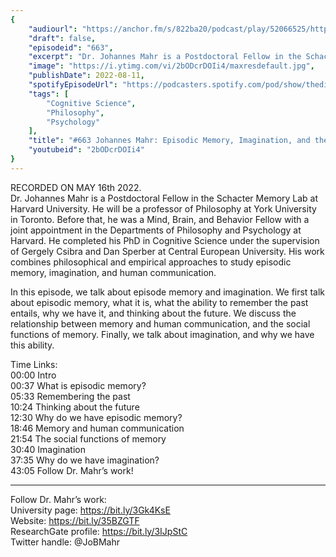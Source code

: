 ```yaml
---
{
	"audiourl": "https://anchor.fm/s/822ba20/podcast/play/52066525/https%3A%2F%2Fd3ctxlq1ktw2nl.cloudfront.net%2Fstaging%2F2022-4-16%2Fd87489d3-e23f-e9d8-2bba-97565480b9a4.m4a",
	"draft": false,
	"episodeid": "663",
	"excerpt": "Dr. Johannes Mahr is a Postdoctoral Fellow in the Schacter Memory Lab at Harvard University. He will be a professor of Philosophy at York University in Toronto. Before that, he was a Mind, Brain, and Behavior Fellow with a joint appointment in the Departments of Philosophy and Psychology at Harvard. He completed his PhD in Cognitive Science under the supervision of Gergely Csibra and Dan Sperber at Central European University. His work combines philosophical and empirical approaches to study episodic memory, imagination, and human communication.",
	"image": "https://i.ytimg.com/vi/2bODcrDOIi4/maxresdefault.jpg",
	"publishDate": 2022-08-11,
	"spotifyEpisodeUrl": "https://podcasters.spotify.com/pod/show/thedissenter/episodes/663-Johannes-Mahr-Episodic-Memory--Imagination--and-their-Social-Functions-e1ijeot",
	"tags": [
		"Cognitive Science",
		"Philosophy",
		"Psychology"
	],
	"title": "#663 Johannes Mahr: Episodic Memory, Imagination, and their Social Functions",
	"youtubeid": "2bODcrDOIi4"
}
---
```

RECORDED ON MAY 16th 2022.  
Dr. Johannes Mahr is a Postdoctoral Fellow in the Schacter Memory Lab at Harvard University. He will be a professor of Philosophy at York University in Toronto. Before that, he was a Mind, Brain, and Behavior Fellow with a joint appointment in the Departments of Philosophy and Psychology at Harvard. He completed his PhD in Cognitive Science under the supervision of Gergely Csibra and Dan Sperber at Central European University. His work combines philosophical and empirical approaches to study episodic memory, imagination, and human communication.

In this episode, we talk about episode memory and imagination. We first talk about episodic memory, what it is, what the ability to remember the past entails, why we have it, and thinking about the future. We discuss the relationship between memory and human communication, and the social functions of memory. Finally, we talk about imagination, and why we have this ability.

Time Links:  
<time>00:00</time> Intro  
<time>00:37</time> What is episodic memory?  
<time>05:33</time> Remembering the past  
<time>10:24</time> Thinking about the future  
<time>12:30</time> Why do we have episodic memory?  
<time>18:46</time> Memory and human communication  
<time>21:54</time> The social functions of memory  
<time>30:40</time> Imagination  
<time>37:35</time> Why do we have imagination?  
<time>43:05</time> Follow Dr. Mahr’s work!

---

Follow Dr. Mahr’s work:  
University page: https://bit.ly/3Gk4KsE  
Website: https://bit.ly/35BZGTF  
ResearchGate profile: https://bit.ly/3IJpStC  
Twitter handle: @JoBMahr

